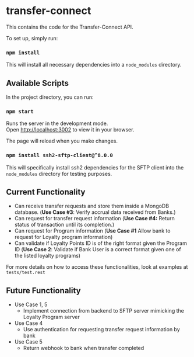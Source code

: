 # transfer-connect

This contains the code for the Transfer-Connect API.

To set up, simply run:

### `npm install`

This will install all necessary dependencies into a `node_modules` directory.

## Available Scripts

In the project directory, you can run:

### `npm start`

Runs the server in the development mode.\
Open [http://localhost:3002](http://localhost:3002) to view it in your browser.

The page will reload when you make changes.

### `npm install ssh2-sftp-client@^8.0.0`

This will specifically install ssh2 dependencies for the SFTP client into the `node_modules` directory for testing purposes.

## Current Functionality
- Can receive transfer requests and store them inside a MongoDB database. (**Use Case #3**: Verify accrual data received from Banks.)
- Can request for transfer request information (**Use Case #4:** Return status of transaction until its completion.)
- Can request for Program information (**Use Case #1** Allow bank to request for Loyalty program information)
- Can validate if Loyalty Points ID is of the right format given the Program ID (**Use Case 2**: Validate if Bank User is a correct format given one of the listed loyalty programs)

For more details on how to access these functionalities, look at examples at `tests/test.rest`

## Future Functionality
- Use Case 1, 5
    - Implement connection from backend to SFTP server mimicking the Loyalty Program server
- Use Case 4 
    - Use authentication for requesting transfer request information by bank
- Use Case 5
    - Return webhook to bank when transfer completed
